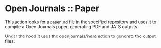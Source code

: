 # Open Journals :: Paper

This action looks for a `paper.md` file in the specified repository and uses it to compile a Open Journals paper, generating PDF and JATS outputs.

Under the hood it uses the [openjournals/inara action](https://github.com/tarleb/inara) to generate the output files.
